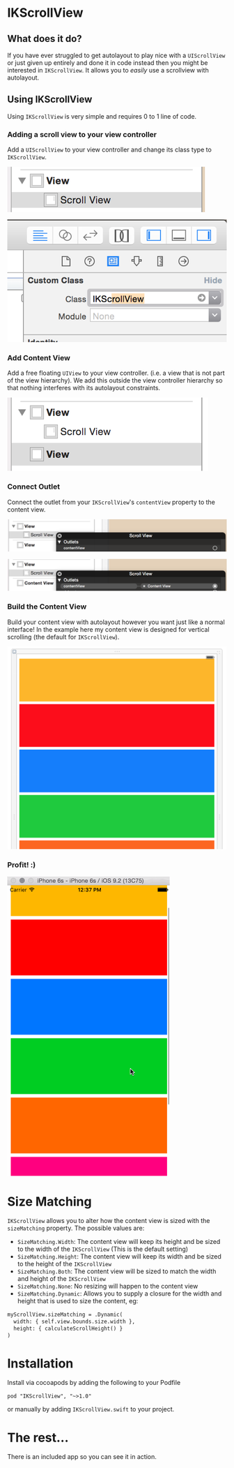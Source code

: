 # IKScrollView

## What does it do?
If you have ever struggled to get autolayout to play nice with a `UIScrollView` or just given up entirely and done it in code instead then you might be interested in `IKScrollView`. It allows you to _easily_ use a scrollview with autolayout.

## Using IKScrollView
Using `IKScrollView` is very simple and requires 0 to 1 line of code.

### Adding a scroll view to your view controller 
Add a `UIScrollView` to your view controller and change its class type to `IKScrollView`.

![](IKScrollView_1.png)

![](IKScrollView_2.png)

### Add Content View
Add a free floating `UIView` to your view controller. (i.e. a view that is not part of the view hierarchy). We add this outside the view controller hierarchy so that nothing interferes with its autolayout constraints.

![](IKScrollView_3.png)

### Connect Outlet
Connect the outlet from your `IKScrollView`'s `contentView` property to the content view.

![](IKScrollView_4.png)

![](IKScrollView_5.png)

### Build the Content View
Build your content view with autolayout however you want just like a normal interface! In the example here my content view is designed for vertical scrolling (the default for `IKScrollView`).

![](IKScrollView_6.png)

### Profit! :)
 
![](IKScrollView.gif)

# Size Matching
`IKScrollView` allows you to alter how the content view is sized with the `sizeMatching` property. The possible values are:

- `SizeMatching.Width`: The content view will keep its height and be sized to the width of the `IKScrollView` (This is the default setting)
- `SizeMatching.Height`: The content view will keep its width and be sized to the height of the `IKScrollView`
- `SizeMatching.Both`: The content view will be sized to match the width and height of the `IKScrollView`
- `SizeMatching.None`: No resizing will happen to the content view
- `SizeMatching.Dynamic`: Allows you to supply a closure for the width and height that is used to size the content, eg:
```
myScrollView.sizeMatching = .Dynamic(
  width: { self.view.bounds.size.width },
  height: { calculateScrollHeight() }
)
```

# Installation
Install via cocoapods by adding the following to your Podfile

```
pod "IKScrollView", "~>1.0"
```

or manually by adding `IKScrollView.swift` to your project.

# The rest...
There is an included app so you can see it in action.

